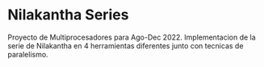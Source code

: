 # Nilakantha Series
Proyecto de Multiprocesadores para Ago-Dec 2022. Implementacion de la serie de Nilakantha en 4 herramientas diferentes junto con tecnicas de paralelismo.
